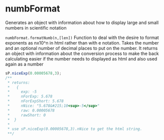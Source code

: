 # numbFormat
Generates an object with information about how to display large and small numbers in scientific notation 

<a name="niceExp">`numbFormat.formatNumb(n,[len])`</a>
Function to deal with the desire to format exponents as nx10^n in html rather than with e notation.  Takes the number and an optional number of decimal places to put on the number. It returns an object with information about the conversion process to make the back calculating easier if the number needs to displayed as html and also used again as a number

```js
sP.niceExp(0.00005678,3);
/** 
 * returns: 
 *   {
 *     exp: -5
 *     nForExp: 5.678
 *     nForExpShort: 5.678
 *     nNice: "5.678&#215;10<sup>-5</sup>"
 *     raw: 0.00005678
 *     rawShort: 0
 *  }
 *
 * use sP.niceExp(0.00005678,3).nNice to get the html string. 
 **/
```
